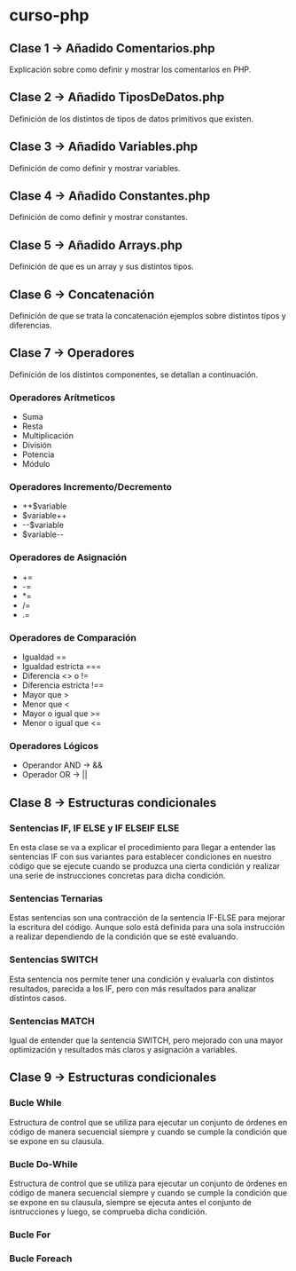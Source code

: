 # curso-php

## Clase 1 -> Añadido Comentarios.php 

Explicación sobre como definir y mostrar los comentarios en PHP.

## Clase 2 -> Añadido TiposDeDatos.php

Definición de los distintos de tipos de datos primitivos que existen.

## Clase 3 -> Añadido Variables.php

Definición de como definir y mostrar variables.

## Clase 4 -> Añadido Constantes.php

Definición de como definir y mostrar constantes.

## Clase 5 -> Añadido Arrays.php

Definición de que es un array y sus distintos tipos.

## Clase 6 -> Concatenación

Definición de que se trata la concatenación ejemplos sobre distintos tipos y diferencias.

## Clase 7 -> Operadores

Definición de los distintos componentes, se detallan a continuación.

### Operadores Arítmeticos

- Suma
- Resta
- Multiplicación
- División
- Potencia
- Módulo

### Operadores Incremento/Decremento

- ++$variable
- $variable++
- --$variable
- $variable--

### Operadores de Asignación

- +=
- -=
- *=
- /=
- .=

### Operadores de Comparación

- Igualdad ==
- Igualdad estricta ===
- Diferencia <> o !=
- Diferencia estricta !==
- Mayor que >
- Menor que <
- Mayor o igual que >=
- Menor o igual que <=

### Operadores Lógicos

- Operandor AND -> &&
- Operador OR -> ||

## Clase 8 -> Estructuras condicionales

### Sentencias IF, IF ELSE y IF ELSEIF ELSE

En esta clase se va a explicar el procedimiento para llegar a entender las sentencias IF con sus variantes para establecer condiciones en nuestro código que se ejecute cuando se produzca una cierta condición y realizar una serie de instrucciones concretas para dicha condición.

### Sentencias Ternarias

Estas sentencias son una contracción de la sentencia IF-ELSE para mejorar la escritura del código. Aunque solo está definida para una sola instrucción a realizar dependiendo de la condición que se esté evaluando.

### Sentencias SWITCH

Esta sentencia nos permite tener una condición y evaluarla con distintos resultados, parecida a los IF, pero con más resultados para analizar distintos casos.

### Sentencias MATCH

Igual de entender que la sentencia SWITCH, pero mejorado con una mayor optimización y resultados más claros y asignación a variables.


## Clase 9 -> Estructuras condicionales

### Bucle While

Estructura de control que se utiliza para ejecutar un conjunto de órdenes en código de manera secuencial siempre y cuando se cumple la condición que se expone en su clausula.

### Bucle Do-While

Estructura de control que se utiliza para ejecutar un conjunto de órdenes en código de manera secuencial siempre y cuando se cumple la condición que se expone en su clausula, siempre se ejecuta antes el conjunto de isntrucciones y luego, se comprueba dicha condición.

### Bucle For


### Bucle Foreach

